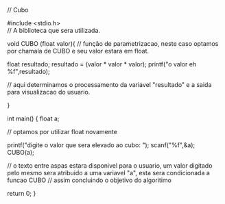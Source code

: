 // Cubo


#include <stdio.h>  
// A biblioteca que sera utilizada. 

void CUBO (float valor){ 
// função de parametrizacao, neste caso optamos por chamala de CUBO e seu valor estara em float.

float resultado; 
resultado = (valor * valor * valor); 
printf("o valor eh %f",resultado); 

// aqui determinamos o processamento da variavel "resultado" e a saida para visualizacao do usuario.


}

int main()
{
	float a;
  
 //  optamos por utilizar float novamente
	
printf("digite o valor que sera elevado ao cubo: "); 
scanf("%f",&a); 
CUBO(a);  

// o texto entre aspas estara disponivel para o usuario, um valor digitado pelo mesmo sera atribuido a uma variavel "a", esta sera condicionada a funcao CUBO
// assim concluindo o objetivo do algoritimo 
	


return 0;
}







